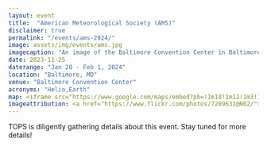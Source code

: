 ```yaml
---
layout: event
title:  "American Meteorological Society (AMS)"
disclaimer: true
permalink: "/events/ams-2024/"
image: assets/img/events/ams.jpg
imagecaption: "An image of the Baltimore Convention Center in Baltimore, MD where AMS will be held."
date: 2023-11-25
daterange: "Jan 28 - Feb 1, 2024"
location: "Baltimore, MD"
venue: "Baltimore Convention Center"
acronyms: "Helio,Earth"
map: <iframe src="https://www.google.com/maps/embed?pb=!1m18!1m12!1m3!1d49409.88583543355!2d-76.65863913429797!3d39.285577471643805!2m3!1f0!2f0!3f0!3m2!1i1024!2i768!4f13.1!3m3!1m2!1s0x89c80360f5a421a9%3A0xd3299969b90b590d!2sThe%20Baltimore%20Convention%20Center!5e0!3m2!1sen!2sus!4v1701187482010!5m2!1sen!2sus" width="600" height="450" style="border:0;" allowfullscreen="" loading="lazy" referrerpolicy="no-referrer-when-downgrade"></iframe>
imageattribution: <a href="https://www.flickr.com/photos/7289631@N02/">https://www.flickr.com/photos/7289631@N02/</a> japedi's buddy icon japedi, <a href="https://commons.wikimedia.org/wiki/File:Baltimore_Convention_Center.jpg">Baltimore Convention Center</a>, <a href="https://creativecommons.org/licenses/by/2.0/legalcode" rel="license">CC BY 2.0</a>
---
```


TOPS is diligently gathering details about this event.  Stay tuned for more details!